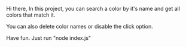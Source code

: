 Hi there,
In this project, you can search a color by it's name and get all colors that match it. 

You can also delete color names or disable the click option.

Have fun.
Just run "node index.js"
